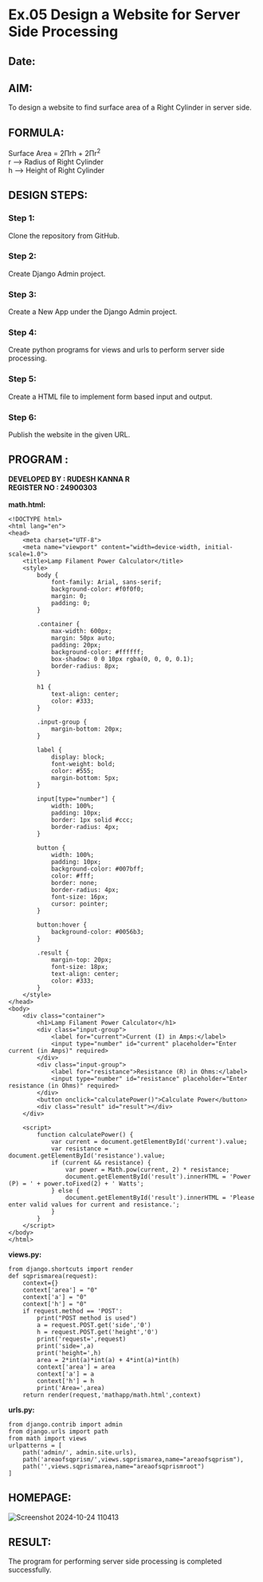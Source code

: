 # Ex.05 Design a Website for Server Side Processing
## Date:

## AIM:
To design a website to find surface area of a Right Cylinder in server side.

## FORMULA:
Surface Area = 2Πrh + 2Πr<sup>2</sup>
<br>r --> Radius of Right Cylinder
<br>h --> Height of Right Cylinder

## DESIGN STEPS:

### Step 1:
Clone the repository from GitHub.

### Step 2:
Create Django Admin project.

### Step 3:
Create a New App under the Django Admin project.

### Step 4:
Create python programs for views and urls to perform server side processing.

### Step 5:
Create a HTML file to implement form based input and output.

### Step 6:
Publish the website in the given URL.

## PROGRAM :
**DEVELOPED BY : RUDESH KANNA R</br>
REGISTER NO : 24900303</br>**
</br>
**math.html:**
```
<!DOCTYPE html>
<html lang="en">
<head>
    <meta charset="UTF-8">
    <meta name="viewport" content="width=device-width, initial-scale=1.0">
    <title>Lamp Filament Power Calculator</title>
    <style>
        body {
            font-family: Arial, sans-serif;
            background-color: #f0f0f0;
            margin: 0;
            padding: 0;
        }

        .container {
            max-width: 600px;
            margin: 50px auto;
            padding: 20px;
            background-color: #ffffff;
            box-shadow: 0 0 10px rgba(0, 0, 0, 0.1);
            border-radius: 8px;
        }

        h1 {
            text-align: center;
            color: #333;
        }

        .input-group {
            margin-bottom: 20px;
        }

        label {
            display: block;
            font-weight: bold;
            color: #555;
            margin-bottom: 5px;
        }

        input[type="number"] {
            width: 100%;
            padding: 10px;
            border: 1px solid #ccc;
            border-radius: 4px;
        }

        button {
            width: 100%;
            padding: 10px;
            background-color: #007bff;
            color: #fff;
            border: none;
            border-radius: 4px;
            font-size: 16px;
            cursor: pointer;
        }

        button:hover {
            background-color: #0056b3;
        }

        .result {
            margin-top: 20px;
            font-size: 18px;
            text-align: center;
            color: #333;
        }
    </style>
</head>
<body>
    <div class="container">
        <h1>Lamp Filament Power Calculator</h1>
        <div class="input-group">
            <label for="current">Current (I) in Amps:</label>
            <input type="number" id="current" placeholder="Enter current (in Amps)" required>
        </div>
        <div class="input-group">
            <label for="resistance">Resistance (R) in Ohms:</label>
            <input type="number" id="resistance" placeholder="Enter resistance (in Ohms)" required>
        </div>
        <button onclick="calculatePower()">Calculate Power</button>
        <div class="result" id="result"></div>
    </div>

    <script>
        function calculatePower() {
            var current = document.getElementById('current').value;
            var resistance = document.getElementById('resistance').value;
            if (current && resistance) {
                var power = Math.pow(current, 2) * resistance;
                document.getElementById('result').innerHTML = 'Power (P) = ' + power.toFixed(2) + ' Watts';
            } else {
                document.getElementById('result').innerHTML = 'Please enter valid values for current and resistance.';
            }
        }
    </script>
</body>
</html>
```
**views.py:**
```
from django.shortcuts import render
def sqprismarea(request):
    context={}
    context['area'] = "0"
    context['a'] = "0"
    context['h'] = "0"
    if request.method == 'POST':
        print("POST method is used")
        a = request.POST.get('side','0')
        h = request.POST.get('height','0')
        print('request=',request)
        print('side=',a)
        print('height=',h)
        area = 2*int(a)*int(a) + 4*int(a)*int(h)
        context['area'] = area
        context['a'] = a
        context['h'] = h
        print('Area=',area)
    return render(request,'mathapp/math.html',context)
```
**urls.py:**
```
from django.contrib import admin
from django.urls import path
from math import views
urlpatterns = [
    path('admin/', admin.site.urls),
    path('areaofsqprism/',views.sqprismarea,name="areaofsqprism"),
    path('',views.sqprismarea,name="areaofsqprismroot")
]
```

## HOMEPAGE:
![Screenshot 2024-10-24 110413](https://github.com/user-attachments/assets/14a594f2-5fe5-473b-9b06-eaa3e6a66e35)


## RESULT:
The program for performing server side processing is completed successfully.
